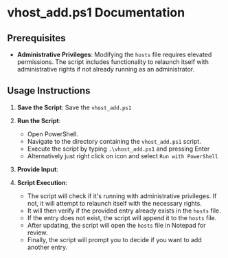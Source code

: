 # vhost_add.ps1 Documentation

## Prerequisites

- **Administrative Privileges**: Modifying the `hosts` file requires elevated permissions. The script includes functionality to relaunch itself with administrative rights if not already running as an administrator.

## Usage Instructions

1. **Save the Script**: Save the `vhost_add.ps1` 

2. **Run the Script**:
   - Open PowerShell.
   - Navigate to the directory containing the `vhost_add.ps1` script.
   - Execute the script by typing `.\vhost_add.ps1` and pressing Enter
   - Alternatively just right click on icon and select `Run with PowerShell`

3. **Provide Input**:

4. **Script Execution**:
   - The script will check if it's running with administrative privileges. If not, it will attempt to relaunch itself with the necessary rights.
   - It will then verify if the provided entry already exists in the `hosts` file.
   - If the entry does not exist, the script will append it to the `hosts` file.
   - After updating, the script will open the `hosts` file in Notepad for review.
   - Finally, the script will prompt you to decide if you want to add another entry.

